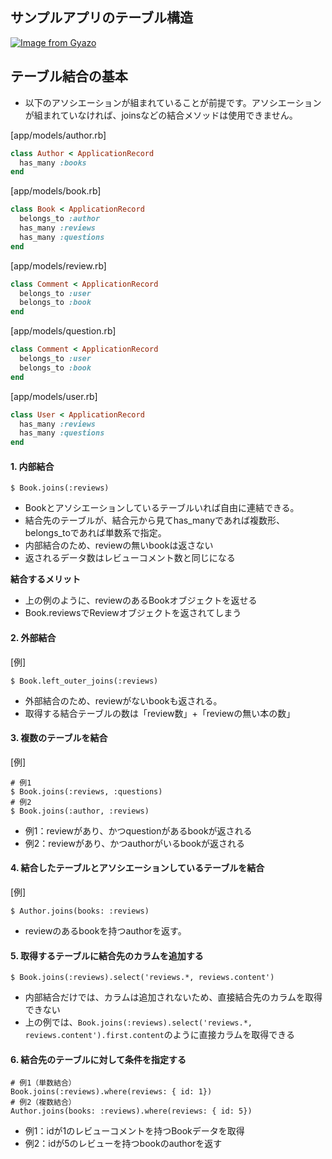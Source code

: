 ## サンプルアプリのテーブル構造
[![Image from Gyazo](https://t.gyazo.com/teams/diveintocode/4cc6ee847b174f22207ca8acbe87655b.png)](https://diveintocode.gyazo.com/4cc6ee847b174f22207ca8acbe87655b)

## テーブル結合の基本
- 以下のアソシエーションが組まれていることが前提です。アソシエーションが組まれていなければ、joinsなどの結合メソッドは使用できません。

[app/models/author.rb]
```rb
class Author < ApplicationRecord
  has_many :books
end
```
[app/models/book.rb]
```rb
class Book < ApplicationRecord
  belongs_to :author
  has_many :reviews
  has_many :questions
end
```
[app/models/review.rb]
```rb
class Comment < ApplicationRecord
  belongs_to :user
  belongs_to :book
end
```
[app/models/question.rb]
```rb
class Comment < ApplicationRecord
  belongs_to :user
  belongs_to :book
end
```
[app/models/user.rb]
```rb
class User < ApplicationRecord
  has_many :reviews
  has_many :questions
end
```
#### 1. 内部結合
```
$ Book.joins(:reviews)
```
- Bookとアソシエーションしているテーブルいれば自由に連結できる。
- 結合先のテーブルが、結合元から見てhas_manyであれば複数形、belongs_toであれば単数系で指定。
- 内部結合のため、reviewの無いbookは返さない
- 返されるデータ数はレビューコメント数と同じになる

**結合するメリット**
- 上の例のように、reviewのあるBookオブジェクトを返せる
- Book.reviewsでReviewオブジェクトを返されてしまう

#### 2. 外部結合
[例]
```
$ Book.left_outer_joins(:reviews)
```
- 外部結合のため、reviewがないbookも返される。
- 取得する結合テーブルの数は「review数」+「reviewの無い本の数」

#### 3. 複数のテーブルを結合
[例]
```
# 例1
$ Book.joins(:reviews, :questions)
# 例2
$ Book.joins(:author, :reviews)
```
- 例1：reviewがあり、かつquestionがあるbookが返される
- 例2：reviewがあり、かつauthorがいるbookが返される

#### 4. 結合したテーブルとアソシエーションしているテーブルを結合

[例]
```
$ Author.joins(books: :reviews)
```
- reviewのあるbookを持つauthorを返す。

#### 5. 取得するテーブルに結合先のカラムを追加する
```
$ Book.joins(:reviews).select('reviews.*, reviews.content')
```
- 内部結合だけでは、カラムは追加されないため、直接結合先のカラムを取得できない
- 上の例では、`Book.joins(:reviews).select('reviews.*, reviews.content').first.content`のように直接カラムを取得できる

#### 6. 結合先のテーブルに対して条件を指定する
```
# 例1（単数結合）
Book.joins(:reviews).where(reviews: { id: 1})
# 例2（複数結合）
Author.joins(books: :reviews).where(reviews: { id: 5})
```
- 例1：idが1のレビューコメントを持つBookデータを取得
- 例2：idが5のレビューを持つbookのauthorを返す
